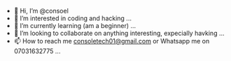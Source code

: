 - 👋 Hi, I’m @consoel
- 👀 I’m interested in coding and hacking ...
- 🌱 I’m currently learning (am a beginner) ...
- 💞️ I’m looking to collaborate on anything interesting, expecially havking ...
- 📫 How to reach me consoletech01@gmail.com or Whatsapp me on 07031632775 ...

<!---
consoel/consoel is a ✨ special ✨ repository because its `README.md` (this file) appears on your GitHub profile.
You can click the Preview link to take a look at your changes.
--->
